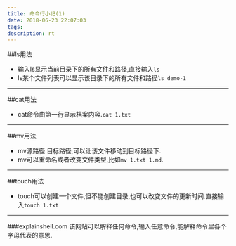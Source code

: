 ```yaml
---
title: 命令行小记(1)
date: 2018-06-23 22:07:03
tags:
description: rt
---
```

##ls用法
* 输入ls显示当前目录下的所有文件和路径,直接输入`ls`
* ls某个文件列表可以显示该目录下的所有文件和路径`ls demo-1`
***
##cat用法
* cat命令由第一行显示档案内容.`cat 1.txt`
***
##mv用法
* mv源路径 目标路径,可以让该文件移动到目标路径下.
* mv可以重命名或者改变文件类型,比如`mv 1.txt 1.md`. 
***
##touch用法
* touch可以创建一个文件,但不能创建目录,也可以改变文件的更新时间.直接输入`touch 1.txt`
***
###explainshell.com
该网站可以解释任何命令,输入任意命令,能解释命令里各个字母代表的意思.